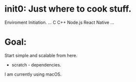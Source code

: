 # init0: Just where to cook stuff.
Enviroment Initiation.
...
C
C++
Node.js
React Native
...
# Goal:
Start simple and scalable from here.
+ scratch - dependencies.


I am currently using macOS.
